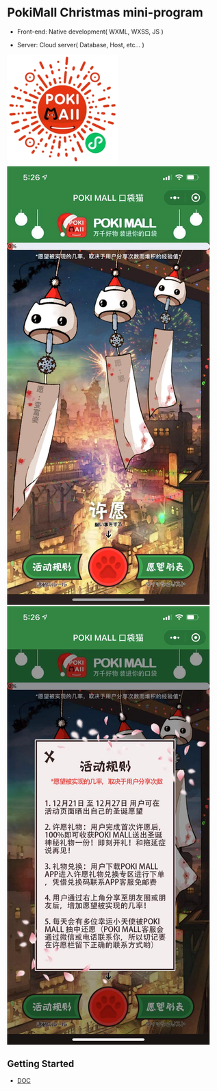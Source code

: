 # PokiMall Christmas mini-program


- Front-end: Native development( WXML, WXSS, JS )

- Server: Cloud server( Database, Host, etc... )

![image](https://raw.githubusercontent.com/Aaronnon/e-Commerce/main/503945416837ded90c154c1fee92d3a.jpg?token=AOH436ZTJJMDDOSTZXMQ3R274DRNI)
![image](https://raw.githubusercontent.com/Aaronnon/e-Commerce/main/0b3fbde98c3d24f69c7fd3a70758284.jpg?token=AOH436ZSLXZHZHXZQIPEAVC74DRIW)
![image](https://raw.githubusercontent.com/Aaronnon/e-Commerce/main/39860e96d8ae0926d40e9e762a53dbc.jpg?token=AOH436Y7SWEFGTJU4RM3R7274DRLQ)




## Getting Started

- [DOC](https://developers.weixin.qq.com/miniprogram/dev/wxcloud/basis/getting-started.html)

